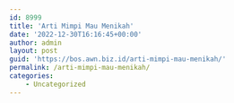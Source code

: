 ```yaml
---
id: 8999
title: 'Arti Mimpi Mau Menikah'
date: '2022-12-30T16:16:45+00:00'
author: admin
layout: post
guid: 'https://bos.awn.biz.id/arti-mimpi-mau-menikah/'
permalink: /arti-mimpi-mau-menikah/
categories:
    - Uncategorized
---
```


